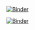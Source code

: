 
[![Binder](https://img.shields.io/badge/MP2I-FSM-brightgreen)](http://35.246.154.73/hub/hub/user-redirect/git-pull?repo=https%3A%2F%2Fgithub.com%2Ffortierq%2FMP2I_2021&urlpath=lab%2Ftree%2FMP2I_2021%2F&branch=main)

[![Binder](https://mybinder.org/badge.svg)](https://mybinder.org/v2/gh/fortierq/MP2I_binder_env/main?urlpath=git-pull%3Frepo%3Dhttps%253A%252F%252Fgithub.com%252Ffortierq%252FMP2I_2021%26urlpath%3Dtree%252FMP2I_2021%252F%26branch%3Dmain)

